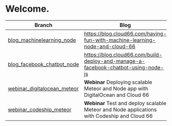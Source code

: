 Welcome.
=======

| Branch | Blog |
| --- | --- |
| [blog_machinelearning_node](https://github.com/cloud66-samples/blog/tree/blog_machinelearning_node) | https://blog.cloud66.com/having-fun-with-machine-learning-node-and-cloud-66 |
| [blog_facebook_chatbot_node](https://github.com/cloud66-samples/blog/tree/blog_facebook_chatbot_node) | https://blog.cloud66.com/build-deploy-and-manage-a-facebook-chatbot-using-node-js |
| [webinar_digitalocean_meteor](https://github.com/cloud66-samples/blog/tree/webinar_digitalocean_meteor) | **Webinar** Deploying scalable Meteor and Node app with DigitalOcean and Cloud 66 |
| [webinar_codeship_meteor](https://github.com/cloud66-samples/blog/tree/webinar_codeship_meteor) | **Webinar** Test and deploy scalable Meteor and Node applications with Codeship and Cloud 66 |
